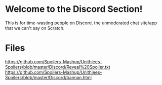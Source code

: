 # Welcome to the Discord Section!
This is for time-wasting people on Discord, the unmoderated chat site/app that we can't say on Scratch.
# Files
https://github.com/Spoilers-Mashup/Unithlees-Spoilers/blob/master/Discord/Reveal%20Spoiler.txt
https://github.com/Spoilers-Mashup/Unithlees-Spoilers/blob/master/Discord/bannan.html
